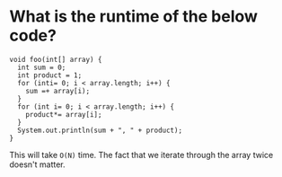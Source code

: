 # What is the runtime of the below code?
```
void foo(int[] array) {
  int sum = 0;
  int product = 1;
  for (inti= 0; i < array.length; i++) {
    sum =+ array[i);
  }
  for (int i= 0; i < array.length; i++) {
    product*= array[i];
  }
  System.out.println(sum + ", " + product);
}
```

This will take `O(N)` time.
The fact that we iterate through the array twice doesn't matter.
